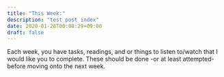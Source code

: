 ```yaml
---
title: "This Week:"
description: "test post index"
date: 2020-01-28T00:08:29+09:00
draft: false
---
```


Each week, you have tasks, readings, and or things to listen to/watch that I would like you to complete. These should be done -or at least attempted- before moving onto the next week.
